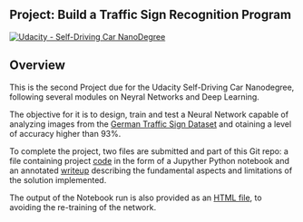 ## Project: Build a Traffic Sign Recognition Program
[![Udacity - Self-Driving Car NanoDegree](https://s3.amazonaws.com/udacity-sdc/github/shield-carnd.svg)](http://www.udacity.com/drive)

Overview
---

This is the second Project due for the Udacity Self-Driving Car Nanodegree, following several modules on  Neyral Networks and Deep Learning.

The objective for it is to design, train and test a Neural Network capable of analyzing images from the [German Traffic Sign Dataset](http://benchmark.ini.rub.de/?section=gtsrb&subsection=dataset) and otaining a level of accuracy higher than 93%.


To complete the project, two files are submitted and part of this Git repo: a file containing project [code](https://github.com/russom/CarND-Traffic-Sign-Classifier-Project-RussoM/blob/master/Traffic_Sign_Classifier-Michelangelo_Russo.ipynb) in the form of a Jupyther Python notebook and an annotated [writeup](https://github.com/russom/CarND-Traffic-Sign-Classifier-Project-RussoM/blob/master/writeup.md) describing the fundamental aspects and limitations of the solution implemented.

The output of the Notebook run is also provided as an [HTML file](https://github.com/russom/CarND-Traffic-Sign-Classifier-Project-RussoM/blob/master/Traffic_Sign_Classifier-Michelangelo_Russo.html), to avoiding the re-training of the network.
